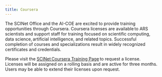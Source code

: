 ```yaml
---
title: Coursera
---
```

The SCINet Office and the AI-COE are excited to provide training opportunities through Coursera. Coursera licenses are available to ARS scientists and support staff for training focused on scientific computing, data science, artificial intelligence, and related topics. Successful completion of courses and specializations result in widely recognized certificates and credentials.

Please visit the [SCINet Coursera Training Page](/training/coursera) to request a license. Licenses will be assigned on a rolling basis and are active for three months. Users may be able to extend their licenses upon request. 